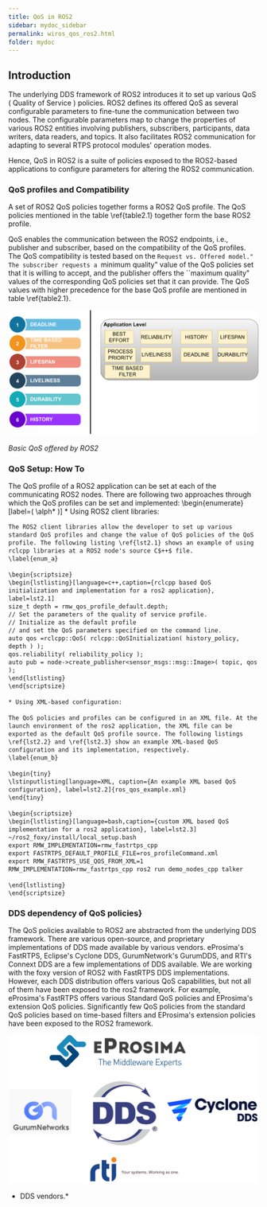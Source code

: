 ```yaml
---
title: QoS in ROS2
sidebar: mydoc_sidebar
permalink: wiros_qos_ros2.html
folder: mydoc
---
```


## Introduction

The underlying DDS framework of ROS2 introduces it to set up various QoS ( Quality of Service ) policies. ROS2 defines its offered QoS as several configurable parameters to fine-tune the communication between two nodes. The configurable parameters map to change the properties of various ROS2 entities involving publishers, subscribers, participants, data writers, data readers, and topics. It also facilitates ROS2 communication for adapting to several RTPS protocol modules' operation modes.

Hence, QoS in ROS2 is a suite of policies exposed to the ROS2-based applications to configure parameters for altering the ROS2 communication.

### QoS profiles and Compatibility


A set of ROS2 QoS policies together forms a ROS2 QoS profile. The QoS policies mentioned in the table \ref{table2.1} together form the base ROS2 profile. 

QoS enables the communication between the ROS2 endpoints, i.e., publisher and subscriber, based on the compatibility of the QoS profiles. The QoS compatibility is tested based on the ``Request vs. Offered model." The subscriber requests a ``minimum quality" value of the QoS policies set that it is willing to accept, and the publisher offers the  ``maximum quality"  values of the corresponding QoS policies set that it can provide. The QoS values with higher precedence for the base QoS profile are mentioned in table \ref{table2.1}.


![Alt text](./FIG4.drawio.svg)

*Basic QoS offered by ROS2*


### QoS Setup: How To

The QoS profile of a ROS2 application can be set at each of the communicating ROS2 nodes. There are following two approaches through which the QoS profiles can be set and implemented: 
\begin{enumerate}[label=( \alph* )]
    * Using ROS2 client libraries: 
    
    The ROS2 client libraries allow the developer to set up various standard QoS profiles and change the value of QoS policies of the QoS profile. The following listing \ref{lst2.1} shows an example of using rclcpp libraries at a ROS2 node's source C$++$ file.
    \label{enum_a}

    \begin{scriptsize}
    \begin{lstlisting}[language=c++,caption={rclcpp based QoS initialization and implementation for a ros2 application}, label=lst2.1]
    size_t depth = rmw_qos_profile_default.depth;   
    // Set the parameters of the quality of service profile. 
    // Initialize as the default profile
    // and set the QoS parameters specified on the command line.
    auto qos =rclcpp::QoS( rclcpp::QoSInitialization( history_policy, depth ) );
    qos.reliability( reliability_policy );
    auto pub = node->create_publisher<sensor_msgs::msg::Image>( topic, qos );
    \end{lstlisting}
    \end{scriptsize}
    
    * Using XML-based configuration: 
    
    The QoS policies and profiles can be configured in an XML file. At the launch environment of the ros2 application, the XML file can be exported as the default QoS profile source. The following listings \ref{lst2.2} and \ref{lst2.3} show an example XML-based QoS configuration and its implementation, respectively.
    \label{enum_b}

    \begin{tiny}
    \lstinputlisting[language=XML, caption={An example XML based QoS configuration}, label=lst2.2]{ros_qos_example.xml}
    \end{tiny}

    \begin{scriptsize}
    \begin{lstlisting}[language=bash,caption={custom XML based QoS implementation for a ros2 application}, label=lst2.3]
    ~/ros2_foxy/install/local_setup.bash 
    export RMW_IMPLEMENTATION=rmw_fastrtps_cpp 
    export FASTRTPS_DEFAULT_PROFILE_FILE=ros_profileCommand.xml
    export RMW_FASTRTPS_USE_QOS_FROM_XML=1
    RMW_IMPLEMENTATION=rmw_fastrtps_cpp ros2 run demo_nodes_cpp talker

    \end{lstlisting}
    \end{scriptsize}

### DDS dependency of QoS policies}


The QoS policies available to ROS2 are abstracted from the underlying DDS framework. There are various open-source, and proprietary implementations of DDS made available by various vendors. eProsima's FastRTPS, Eclipse's Cyclone DDS, GurumNetwork's GurumDDS, and RTI's Connext DDS are a few implementations of DDS available. 
We are working with the foxy version of ROS2 with FastRTPS DDS implementations. However, each DDS distribution offers various QoS capabilities, but not all of them have been exposed to the ros2 framework. For example, eProsima's FastRTPS offers various Standard QoS policies and EProsima's extension QoS policies. Significantly few QoS policies from the standard QoS policies based on time-based filters and EProsima's extension policies have been exposed to the ROS2 framework.

![Alt text](./DDS_Vendors.drawio.svg)

* DDS vendors.*

